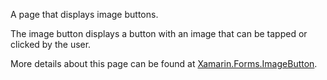 ﻿A page that displays image buttons.

The image button displays a button with an image that can be tapped or clicked by the user.

More details about this page can be found at [Xamarin.Forms.ImageButton](https://docs.microsoft.com/xamarin/xamarin-forms/user-interface/imagebutton).


